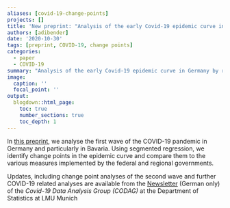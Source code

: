 ```yaml
---
aliases: [covid-19-change-points]
projects: []
title: 'New preprint: "Analysis of the early Covid-19 epidemic curve in Germany by regression models with change points"'
authors: [adibender]
date: '2020-10-30'
tags: [preprint, COVID-19, change points]
categories:
  - paper
  - COVID-19
summary: "Analysis of the early Covid-19 epidemic curve in Germany by regression models with change points"
image:
  caption: ''
  focal_point: ''
output:
  blogdown::html_page:
    toc: true
    number_sections: true
    toc_depth: 1
---
```


In [this preprint](https://www.medrxiv.org/content/10.1101/2020.10.29.20222265v1), we analyse the first wave of the COVID-19 pandemic in Germany and particularly in Bavaria. Using segmented regression, we identify change points in the epidemic curve and compare them to the various measures implemented by the federal and regional governments.

Updates, including change point analyses of the second wave and further COVID-19 related analyses are available from the [Newsletter](https://www.covid19.statistik.uni-muenchen.de/newsletter/index.html) (German only) of the *Covid-19 Data Analysis Group (CODAG)* at the Department of Statistics at LMU Munich
